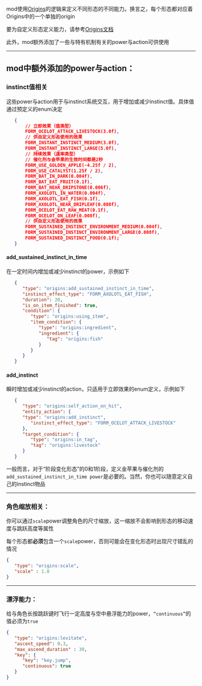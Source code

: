mod使用[Origins](https://modrinth.com/mod/origins)的逻辑来定义不同形态的不同能力。换言之，每个形态都对应着Origins中的一个单独的origin

要为自定义形态定义能力，请参考[Origins文档](https://origins.readthedocs.io/en/latest/)

此外，mod额外添加了一些与特有机制有关的power与action可供使用

---
## mod中额外添加的power与action：

### instinct值相关

这些power与action用于与instinct系统交互，用于增加或减少instinct值。具体值通过预定义的enum决定
   
```json
   {
       // 立即效果（值类型）
       FORM_OCELOT_ATTACK_LIVESTOCK(3.0f),
       // 供自定义形态使用的效果
       FORM_INSTANT_INSTINCT_MEDIUM(3.0f),
       FORM_INSTANT_INSTINCT_LARGE(5.0f),
       // 持续效果（速率类型）
       // 催化剂与金苹果的生效时间都是2秒
       FORM_USE_GOLDEN_APPLE(-4.25f / 2),
       FORM_USE_CATALYST(1.25f / 2),
       FORM_BAT_IN_DARK(0.004f),
       FORM_BAT_EAT_FRUIT(0.1f),
       FORM_BAT_NEAR_DRIPSTONE(0.006f),
       FORM_AXOLOTL_IN_WATER(0.004f),
       FORM_AXOLOTL_EAT_FISH(0.1f),
       FORM_AXOLOTL_NEAR_DRIPLEAF(0.008f),
       FORM_OCELOT_EAT_RAW_MEAT(0.1f),
       FORM_OCELOT_ON_LEAF(0.008f),
       // 供自定义形态使用的效果
       FORM_SUSTAINED_INSTINCT_ENVIRONMENT_MEDIUM(0.004f),
       FORM_SUSTAINED_INSTINCT_ENVIRONMENT_LARGE(0.008f),
       FORM_SUSTAINED_INSTINCT_FOOD(0.1f);
   }
```

#### add_sustained_instinct_in_time
      
在一定时间内增加或减少instinct的power，示例如下

```json
   {
      "type": "origins:add_sustained_instinct_in_time",
      "instinct_effect_type": "FORM_AXOLOTL_EAT_FISH",
      "duration": 20,
      "is_on_item_finished": true,
      "condition": {
         "type": "origins:using_item",
         "item_condition": {
            "type": "origins:ingredient",
            "ingredient": {
               "tag": "origins:fish"
            }
         }
      }
   }
```

#### add_instinct
      
瞬时增加或减少instinct的action，只适用于立即效果的enum定义，示例如下

```json
   {
      "type": "origins:self_action_on_hit",
      "entity_action": {
      "type": "origins:add_instinct",
         "instinct_effect_type": "FORM_OCELOT_ATTACK_LIVESTOCK"
      },
      "target_condition": {
         "type": "origins:in_tag",
         "tag": "origins:livestock"
      }
   }
```

一般而言，对于“阶段变化形态”的0和1阶段，定义金苹果与催化剂的`add_sustained_instinct_in_time power`是必要的。当然，你也可以随意定义自己的instinct物品
   
---

### 角色缩放相关：
   
你可以通过`scale`power调整角色的尺寸缩放，这一缩放不会影响到形态的移动速度与跳跃高度等属性
   
每个形态都**必须**包含一个`scale`power，否则可能会在变化形态时出现尺寸错乱的情况

```json
{
   "type": "origins:scale",
   "scale" : 1.0
}
```

---

### 漂浮能力：
   
给与角色长按跳跃键时飞行一定高度与空中悬浮能力的power，`“continuous”`的值必须为`true`

```json
{
   "type": "origins:levitate",
   "ascent_speed": 0.3,
   "max_ascend_duration" : 30,
   "key": {
      "key": "key.jump",
      "continuous": true
   }
}
```
